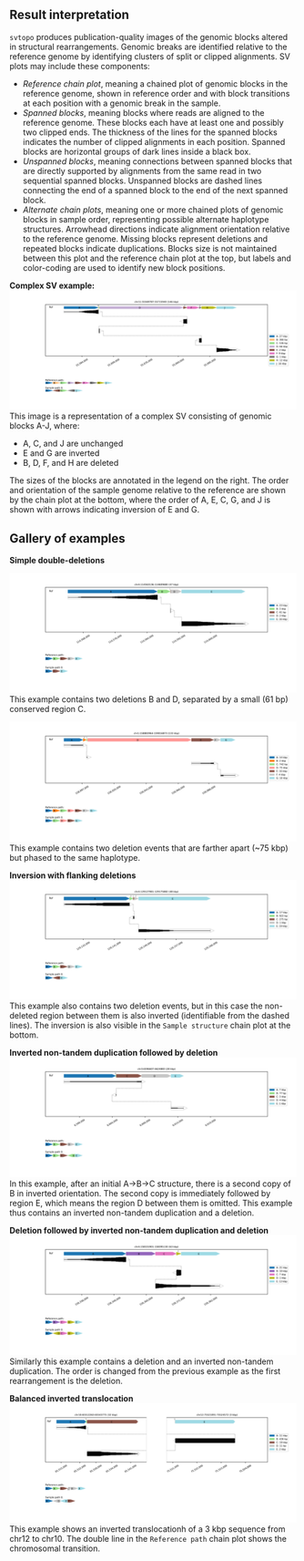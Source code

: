 ## Result interpretation
`svtopo` produces publication-quality images of the genomic blocks altered in structural rearrangements. Genomic breaks are identified relative to the reference genome by identifying clusters of split or clipped alignments. SV plots may include these components:
* _Reference chain plot_, meaning a chained plot of genomic blocks in the reference genome, shown in reference order and with block transitions at each position with a genomic break in the sample.
* _Spanned blocks_, meaning blocks where reads are aligned to the reference genome. These blocks each have at least one and possibly two clipped ends. The thickness of the lines for the spanned blocks indicates the number of clipped alignments in each position. Spanned blocks are horizontal groups of dark lines inside a black box.
* _Unspanned blocks_, meaning connections between spanned blocks that are directly supported by alignments from the same read in two sequential spanned blocks. Unspanned blocks are dashed lines connecting the end of a spanned block to the end of the next spanned block.
* _Alternate chain plots_, meaning one or more chained plots of genomic blocks in sample order, representing possible alternate haplotype structures. Arrowhead directions indicate alignment orientation relative to the reference genome. Missing blocks represent deletions and repeated blocks indicate duplications. Blocks size is not maintained between this plot and the reference chain plot at the top, but labels and color-coding are used to identify new block positions.

**Complex SV example:**
![system of deletions and inversions_example](imgs/complex_fully_connected.png)
This image is a representation of a complex SV consisting of genomic blocks A-J, where:
* A, C, and J are unchanged
* E and G are inverted
* B, D, F, and H are deleted

The sizes of the blocks are annotated in the legend on the right. The order and orientation of the sample genome relative to the reference are shown by the chain plot at the bottom, where the order of A, E, C, G, and J is shown with arrows indicating inversion of E and G.

## Gallery of examples
**Simple double-deletions**

![adjacent_dels](imgs/simple_double_del.png)
This example contains two deletions B and D, separated by a small (61 bp) conserved region C.

![two_dels_with](imgs/two_dels.png)
This example contains two deletion events that are farther apart (~75 kbp) but phased to the same haplotype.

**Inversion with flanking deletions**
![two_dels_with_inv](imgs/two_dels_with_inv.png)
This example also contains two deletion events, but in this case the non-deleted region between them is also inverted (identifiable from the dashed lines). The inversion is also visible in the `Sample structure` chain plot at the bottom.

**Inverted non-tandem duplication followed by deletion**
![inv_dup_and_del](imgs/inverted_dup_and_del.png)
In this example, after an initial A->B->C structure, there is a second copy of B in inverted orientation. The second copy is immediately followed by region E, which means the region D between them is omitted. This example thus contains an inverted non-tandem duplication and a deletion.

**Deletion followed by inverted non-tandem duplication and deletion**
![del_inv_dup](imgs/del_inv_dup.png)
Similarly this example contains a deletion and an inverted non-tandem duplication. The order is changed from the previous example as the first rearrangement is the deletion.

**Balanced inverted translocation**
![balanced-inv](imgs/translocation.png)
This example shows an inverted translocationh of a 3 kbp sequence from chr12 to chr10. The double line in the `Reference path` chain plot shows the chromosomal transition.

